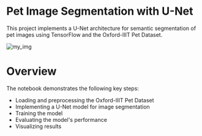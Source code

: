 # Pet Image Segmentation with U-Net

This project implements a U-Net architecture for semantic segmentation of pet images using TensorFlow and the Oxford-IIIT Pet Dataset.

![my_img](https://github.com/user-attachments/assets/3f2498ce-465a-4b73-88c1-4cf237d5aafd)



# Overview

The notebook demonstrates the following key steps:

- Loading and preprocessing the Oxford-IIIT Pet Dataset
- Implementing a U-Net model for image segmentation
- Training the model
- Evaluating the model's performance
- Visualizing results


